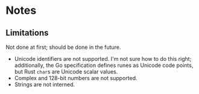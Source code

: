 # Notes

## Limitations

Not done at first; should be done in the future.

- Unicode identifiers are not supported. I'm not sure how to do this right;
  additionally, the Go specification defines runes as Unicode code points, but
  Rust `char`s are Unicode scalar values.
- Complex and 128-bit numbers are not supported.
- Strings are not interned.
